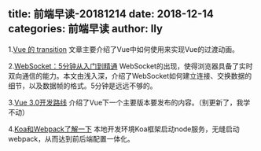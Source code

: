 title: 前端早读-20181214
date: 2018-12-14
categories: 前端早读
author: lly
---

1.[Vue 的 transition](https://www.w3cplus.com/vue/vue-transition.html)
文章主要介绍了Vue中如何使用<transition>来实现Vue的过渡动画。

2.[WebSocket：5分钟从入门到精通](http://caibaojian.com/websocket.html)
WebSocket的出现，使得浏览器具备了实时双向通信的能力。本文由浅入深，介绍了WebSocket如何建立连接、交换数据的细节，以及数据帧的格式。5分钟是远远不够的。

3.[Vue 3.0开发路线](https://mp.weixin.qq.com/s/k6OhMNrpagtTmbhkW-tmZg)
介绍了Vue下一个主要版本要发布的内容。（别更新了，我学不动）

4.[Koa和Webpack了解一下](https://juejin.im/post/5c01f46c51882516d725ee51)
本地开发环境Koa框架启动node服务，无缝启动webpack，从而达到前后端配置一体化。